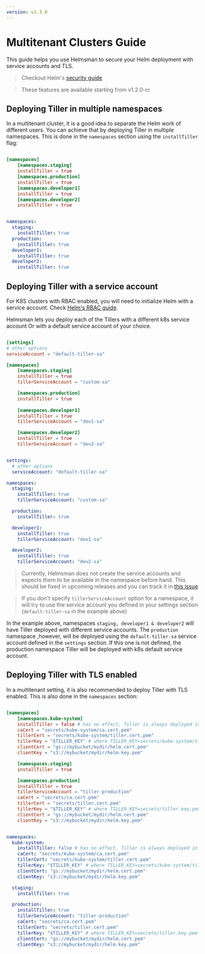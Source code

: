 ```yaml
---
version: v1.3.0
---
```


# Multitenant Clusters Guide

This guide helps you use Helmsman to secure your Helm deployment with service accounts and TLS. 

>Checkout Helm's [security guide](https://github.com/kubernetes/helm/blob/master/docs/securing_installation.md)

> These features are available starting from v1.2.0-rc

## Deploying Tiller in multiple namespaces

In a multitenant cluster, it is a good idea to separate the Helm work of different users. You can achieve that by deploying Tiller in multiple namespaces. This is done in the `namespaces` section using the `installTiller` flag:

```toml

[namespaces]
    [namespaces.staging]
    installTiller = true
    [namespaces.production]
    installTiller = true
    [namespaces.developer1]
    installTiller = true
    [namespaces.developer2]
    installTiller = true

```

```yaml

namespaces:
  staging:
    installTiller: true
  production:
    installTiller: true
  developer1:
    installTiller: true
  developer2:
    installTiller: true

```

## Deploying Tiller with a service account 

For K8S clusters with RBAC enabled, you will need to initialize Helm with a service account. Check [Helm's RBAC guide](https://github.com/kubernetes/helm/blob/master/docs/rbac.md).

Helmsman lets you deploy each of the Tillers with a different k8s service account Or with a default service account of your choice. 

```toml

[settings]
# other options
serviceAccount = "default-tiller-sa"

[namespaces]
    [namespaces.staging]
    installTiller = true
    tillerServiceAccount = "custom-sa"

    [namespaces.production]
    installTiller = true
    
    [namespaces.developer1]
    installTiller = true
    tillerServiceAccount = "dev1-sa"

    [namespaces.developer2]
    installTiller = true
    tillerServiceAccount = "dev2-sa"

```

```yaml

settings:
  # other options
  serviceAccount: "default-tiller-sa"

namespaces:
  staging:
    installTiller: true
    tillerServiceAccount: "custom-sa"

  production:
    installTiller: true

  developer1:
    installTiller: true
    tillerServiceAccount: "dev1-sa"

  developer2:
    installTiller: true
    tillerServiceAccount: "dev2-sa"

```
> Currently, Helmsman does not create the service accounts and expects them to be available in the namespace before hand. This should be fixed in upcoming releases and you can track it in [this issue](https://github.com/Praqma/helmsman/issues/48)

> If you don't specify `tillerServiceAccount` option for a namespace, it will try to use the service account you defined in your settings section (`default-tiller-sa` in the example above)

In the example above, namespaces `staging, developer1 & developer2` will have Tiller deployed with different service accounts. 
The `production` namespace ,however, will be deployed using the `default-tiller-sa` service account defined in the `settings` section. If this one is not defined, the production namespace Tiller will be deployed with k8s default service account.

## Deploying Tiller with TLS enabled

In a multitenant setting, it is also recommended to deploy Tiller with TLS enabled. This is also done in the `namespaces` section:

```toml

[namespaces]
    [namespaces.kube-system]
    installTiller = false # has no effect. Tiller is always deployed in kube-system 
    caCert = "secrets/kube-system/ca.cert.pem"
    tillerCert = "secrets/kube-system/tiller.cert.pem"
    tillerKey = "$TILLER_KEY" # where TILLER_KEY=secrets/kube-system/tiller.key.pem
    clientCert = "gs://mybucket/mydir/helm.cert.pem"
    clientKey = "s3://mybucket/mydir/helm.key.pem"

    [namespaces.staging]
    installTiller = true

    [namespaces.production]
    installTiller = true
    tillerServiceAccount = "tiller-production"
    caCert = "secrets/ca.cert.pem"
    tillerCert = "secrets/tiller.cert.pem"
    tillerKey = "$TILLER_KEY" # where TILLER_KEY=secrets/tiller.key.pem
    clientCert = "gs://mybucket/mydir/helm.cert.pem"
    clientKey = "s3://mybucket/mydir/helm.key.pem"

```

```yaml

namespaces:
  kube-system:
    installTiller: false # has no effect. Tiller is always deployed in kube-system
    caCert: "secrets/kube-system/ca.cert.pem"
    tillerCert: "secrets/kube-system/tiller.cert.pem"
    tillerKey: "$TILLER_KEY" # where TILLER_KEY=secrets/kube-system/tiller.key.pem
    clientCert: "gs://mybucket/mydir/helm.cert.pem"
    clientKey: "s3://mybucket/mydir/helm.key.pem"

  staging:
    installTiller: true

  production:
    installTiller: true
    tillerServiceAccount: "tiller-production"
    caCert: "secrets/ca.cert.pem"
    tillerCert: "secrets/tiller.cert.pem"
    tillerKey: "$TILLER_KEY" # where TILLER_KEY=secrets/tiller.key.pem
    clientCert: "gs://mybucket/mydir/helm.cert.pem"
    clientKey: "s3://mybucket/mydir/helm.key.pem"

```



